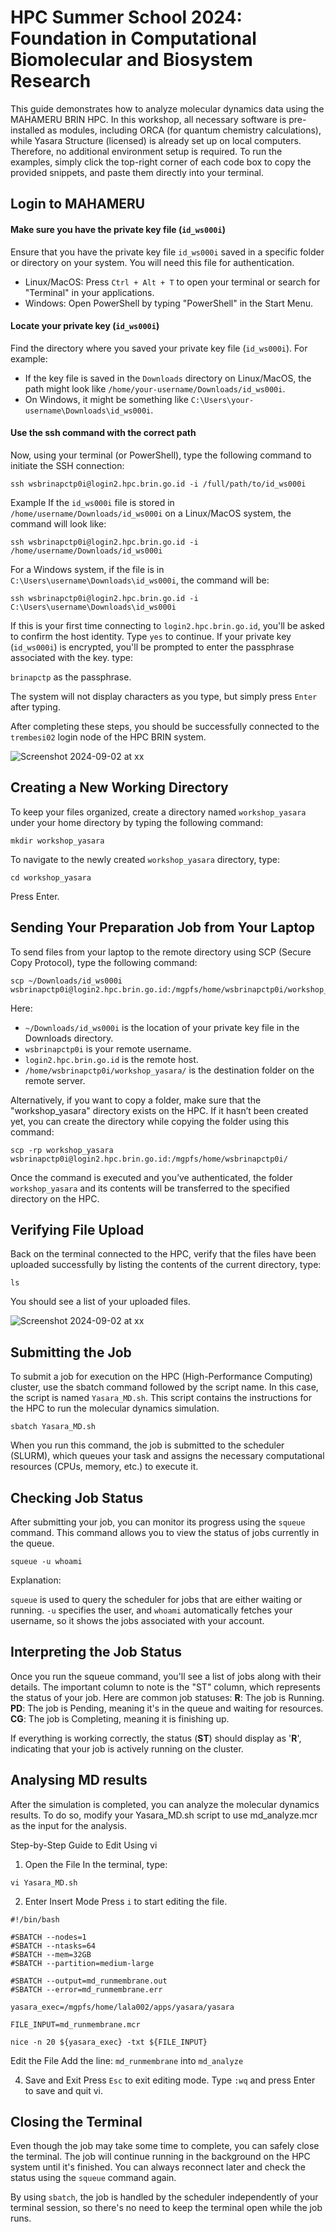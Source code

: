 # HPC Summer School 2024: Foundation in Computational Biomolecular and Biosystem Research

This guide demonstrates how to analyze molecular dynamics data using the MAHAMERU BRIN HPC. In this workshop, all necessary software is pre-installed as modules, including ORCA (for quantum chemistry calculations), while Yasara Structure (licensed) is already set up on local computers. Therefore, no additional environment setup is required. To run the examples, simply click the top-right corner of each code box to copy the provided snippets, and paste them directly into your terminal.

## Login to MAHAMERU
#### Make sure you have the private key file (`id_ws000i`)
Ensure that you have the private key file `id_ws000i` saved in a specific folder or directory on your system. You will need this file for authentication.
- Linux/MacOS: Press `Ctrl + Alt + T` to open your terminal or search for "Terminal" in your applications.
- Windows: Open PowerShell by typing "PowerShell" in the Start Menu.

#### Locate your private key (`id_ws000i`)
Find the directory where you saved your private key file (`id_ws000i`). For example:

- If the key file is saved in the `Downloads` directory on Linux/MacOS, the path might look like `/home/your-username/Downloads/id_ws000i`.
- On Windows, it might be something like `C:\Users\your-username\Downloads\id_ws000i`.

#### Use the ssh command with the correct path
Now, using your terminal (or PowerShell), type the following command to initiate the SSH connection:
```
ssh wsbrinapctp0i@login2.hpc.brin.go.id -i /full/path/to/id_ws000i
```
Example
If the `id_ws000i` file is stored in `/home/username/Downloads/id_ws000i` on a Linux/MacOS system, the command will look like:
```
ssh wsbrinapctp0i@login2.hpc.brin.go.id -i /home/username/Downloads/id_ws000i
```
For a Windows system, if the file is in `C:\Users\username\Downloads\id_ws000i`, the command will be:
```
ssh wsbrinapctp0i@login2.hpc.brin.go.id -i C:\Users\username\Downloads\id_ws000i
```

If this is your first time connecting to `login2.hpc.brin.go.id`, you'll be asked to confirm the host identity. Type `yes` to continue.
If your private key (`id_ws000i`) is encrypted, you'll be prompted to enter the passphrase associated with the key.
type:

`brinapctp` as the passphrase.

The system will not display characters as you type, but simply press `Enter` after typing.

After completing these steps, you should be successfully connected to the `trembesi02` login node of the HPC BRIN system.

![Screenshot 2024-09-02 at xx](LoginHPC.jpeg)


## Creating a New Working Directory
To keep your files organized, create a directory named `workshop_yasara` under your home directory by typing the following command:
```
mkdir workshop_yasara
```
To navigate to the newly created `workshop_yasara` directory, type:
```
cd workshop_yasara
```
Press Enter.

## Sending Your Preparation Job from Your Laptop
To send files from your laptop to the remote directory using SCP (Secure Copy Protocol), type the following command:
```
scp ~/Downloads/id_ws000i wsbrinapctp0i@login2.hpc.brin.go.id:/mgpfs/home/wsbrinapctp0i/workshop_yasara/

```
Here:

- `~/Downloads/id_ws000i` is the location of your private key file in the Downloads directory.
- `wsbrinapctp0i` is your remote username.
- `login2.hpc.brin.go.id` is the remote host.
- `/home/wsbrinapctp0i/workshop_yasara/` is the destination folder on the remote server.

Alternatively, if you want to copy a folder, make sure that the "workshop_yasara" directory exists on the HPC. If it hasn’t been created yet, you can create the directory while copying the folder using this command:

```
scp -rp workshop_yasara wsbrinapctp0i@login2.hpc.brin.go.id:/mgpfs/home/wsbrinapctp0i/
```
Once the command is executed and you’ve authenticated, the folder `workshop_yasara` and its contents will be transferred to the specified directory on the HPC.


## Verifying File Upload
Back on the terminal connected to the HPC, verify that the files have been uploaded successfully by listing the contents of the current directory, type:
```
ls
```
You should see a list of your uploaded files.

![Screenshot 2024-09-02 at xx](YASARA.jpg)

## Submitting the Job
To submit a job for execution on the HPC (High-Performance Computing) cluster, use the sbatch command followed by the script name. In this case, the script is named `Yasara_MD.sh`. This script contains the instructions for the HPC to run the molecular dynamics simulation.
```
sbatch Yasara_MD.sh
```
When you run this command, the job is submitted to the scheduler (SLURM), which queues your task and assigns the necessary computational resources (CPUs, memory, etc.) to execute it.

## Checking Job Status
After submitting your job, you can monitor its progress using the `squeue` command. This command allows you to view the status of jobs currently in the queue.
```
squeue -u whoami
```
Explanation:

`squeue` is used to query the scheduler for jobs that are either waiting or running.
`-u` specifies the user, and `whoami` automatically fetches your username, so it shows the jobs associated with your account.

## Interpreting the Job Status
Once you run the squeue command, you'll see a list of jobs along with their details. The important column to note is the "ST" column, which represents the status of your job. Here are common job statuses:
**R**: The job is Running.
**PD**: The job is Pending, meaning it's in the queue and waiting for resources.
**CG**: The job is Completing, meaning it is finishing up.

If everything is working correctly, the status (**ST**) should display as '**R**', indicating that your job is actively running on the cluster.

## Analysing MD results
After the simulation is completed, you can analyze the molecular dynamics results. To do so, modify your Yasara_MD.sh script to use md_analyze.mcr as the input for the analysis.

Step-by-Step Guide to Edit Using vi
1. Open the File In the terminal, type:
```
vi Yasara_MD.sh
```
2. Enter Insert Mode Press `i` to start editing the file.
```
#!/bin/bash
  
#SBATCH --nodes=1
#SBATCH --ntasks=64
#SBATCH --mem=32GB
#SBATCH --partition=medium-large

#SBATCH --output=md_runmembrane.out
#SBATCH --error=md_runmembrane.err

yasara_exec=/mgpfs/home/lala002/apps/yasara/yasara

FILE_INPUT=md_runmembrane.mcr

nice -n 20 ${yasara_exec} -txt ${FILE_INPUT}

```

Edit the File Add the line:
`md_runmembrane`
into
`md_analyze`

4. Save and Exit
Press `Esc` to exit editing mode.
Type `:wq` and press Enter to save and quit vi.

## Closing the Terminal
Even though the job may take some time to complete, you can safely close the terminal. The job will continue running in the background on the HPC system until it's finished. You can always reconnect later and check the status using the `squeue` command again.

By using `sbatch`, the job is handled by the scheduler independently of your terminal session, so there's no need to keep the terminal open while the job runs.


